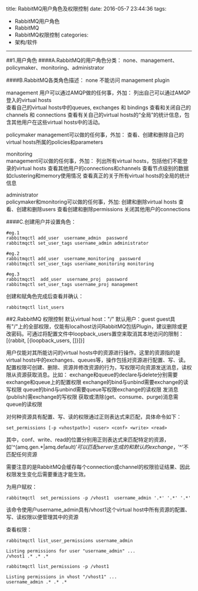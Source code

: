 title: RabbitMQ用户角色及权限控制
date: 2016-05-7 23:44:36
tags:
- RabbitMQ用户角色
- RabbitMQ
- RabbitMQ权限控制
categories:
- 架构/软件
---
##1.用户角色
####A.RabbitMQ的用户角色分类：
none、management、policymaker、monitoring、administrator

####B.RabbitMQ各类角色描述：
none
不能访问 management plugin

management
用户可以通过AMQP做的任何事，外加：
列出自己可以通过AMQP登入的virtual hosts  
查看自己的virtual hosts中的queues, exchanges 和 bindings
查看和关闭自己的channels 和 connections
查看有关自己的virtual hosts的“全局”的统计信息，包含其他用户在这些virtual hosts中的活动。

policymaker 
management可以做的任何事，外加：
查看、创建和删除自己的virtual hosts所属的policies和parameters

monitoring  
management可以做的任何事，外加：
列出所有virtual hosts，包括他们不能登录的virtual hosts
查看其他用户的connections和channels
查看节点级别的数据如clustering和memory使用情况
查看真正的关于所有virtual hosts的全局的统计信息

administrator   
policymaker和monitoring可以做的任何事，外加:
创建和删除virtual hosts
查看、创建和删除users
查看创建和删除permissions
关闭其他用户的connections

####C.创建用户并设置角色：
```shell
#eg.1
rabbitmqctl add_user  username_admin  password
rabbitmqctl set_user_tags username_admin administrator

#eg.2
rabbitmqctl add_user  username_monitoring  password
rabbitmqctl set_user_tags username_monitoring monitoring

#eg.3
rabbitmqctl  add_user  username_proj  password
rabbitmqctl set_user_tags username_proj management
```
创建和赋角色完成后查看并确认：
```shell
rabbitmqctl list_users
```
##2.RabbitMQ 权限控制
默认virtual host："/"
默认用户：guest 
guest具有"/"上的全部权限，仅能有localhost访问RabbitMQ包括Plugin，建议删除或更改密码。可通过将配置文件中loopback_users置空来取消其本地访问的限制：
[{rabbit, [{loopback_users, []}]}]

用户仅能对其所能访问的virtual hosts中的资源进行操作。这里的资源指的是virtual hosts中的exchanges、queues等，操作包括对资源进行配置、写、读。配置权限可创建、删除、资源并修改资源的行为，写权限可向资源发送消息，读权限从资源获取消息。比如：
exchange和queue的declare与delete分别需要exchange和queue上的配置权限
exchange的bind与unbind需要exchange的读写权限
queue的bind与unbind需要queue写权限exchange的读权限
发消息(publish)需exchange的写权限
获取或清除(get、consume、purge)消息需queue的读权限

对何种资源具有配置、写、读的权限通过正则表达式来匹配，具体命令如下：
```shell
set_permissions [-p <vhostpath>] <user> <conf> <write> <read>
```
其中，conf、write、read的位置分别用正则表达式来匹配特定的资源，如'\^(amq\.gen.*|amq\.default)$'可以匹配server生成的和默认的exchange，'\^$'不匹配任何资源

需要注意的是RabbitMQ会缓存每个connection或channel的权限验证结果、因此权限发生变化后需要重连才能生效。


为用户赋权：
```shell
rabbitmqctl  set_permissions -p /vhost1  username_admin '.*' '.*' '.*'
```
该命令使用户username_admin具有/vhost1这个virtual host中所有资源的配置、写、读权限以便管理其中的资源

查看权限：
```shell
rabbitmqctl list_user_permissions username_admin

Listing permissions for user "username_admin" ...
/vhost1 .* .* .*
```
```shell
rabbitmqctl list_permissions -p /vhost1

Listing permissions in vhost "/vhost1" ...
username_admin .* .* .*
```
